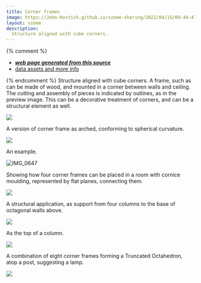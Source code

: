 ```yaml
---
title: Corner frames
image: https://John-Kostick.github.io/vzome-sharing/2022/04/15/09-44-47-Corner-frame-2/Corner-frame-2.png
layout: vzome
description:
  Structure aligned with cube corners.
---
```


{% comment %}
 - [***web page generated from this source***][post]
 - [data assets and more info][github]

[post]: <https://John-Kostick.github.io/vzome-sharing/2022/04/15/Corner-frame-2-09-44-47.html>
[github]: <https://github.com/John-Kostick/vzome-sharing/tree/main/2022/04/15/09-44-47-Corner-frame-2/>
{% endcomment %}
Structure aligned with cube corners. A frame, such as can be made of wood, and mounted in a corner between walls and ceiling.  The cutting and assembly of pieces is indicated by outlines, as in the preview image.  This can be a decorative treatment of corners, and can be a structural element as well.

<vzome-viewer style="width: 100%; height: 100vh;"
       src="https://John-Kostick.github.io/vzome-sharing/2022/04/15/09-44-47-Corner-frame-2/Corner-frame-2.vZome" >
  <img src="https://John-Kostick.github.io/vzome-sharing/2022/04/15/09-44-47-Corner-frame-2/Corner-frame-2.png" />
</vzome-viewer>

A version of corner frame as arched, conforming to spherical curvature.  

<vzome-viewer style="width: 100%; height: 100vh;"
       src="https://John-Kostick.github.io/vzome-sharing/2022/04/15/11-37-50-Corner-Arches/Corner-Arches.vZome" >
  <img src="https://John-Kostick.github.io/vzome-sharing/2022/04/15/11-37-50-Corner-Arches/Corner-Arches.png" />
</vzome-viewer>

An example.

![IMG_0647](https://user-images.githubusercontent.com/78830166/163595548-e78b8de8-5bfc-4ce8-a4b1-d35ac036b2a5.jpeg)

Showing how four corner frames can be placed in a room with cornice moulding, represented by flat planes, connecting them.  

<vzome-viewer style="width: 100%; height: 65vh;"
       src="https://John-Kostick.github.io/vzome-sharing/2022/04/15/09-45-49-Corner-frames-with-cornice/Corner-frames-with-cornice.vZome" >
  <img src="https://John-Kostick.github.io/vzome-sharing/2022/04/15/09-45-49-Corner-frames-with-cornice/Corner-frames-with-cornice.png" />
</vzome-viewer>

A structural application, as support from four columns to the base of octagonal walls above.

<vzome-viewer style="width: 100%; height: 65vh;"
       src="https://John-Kostick.github.io/vzome-sharing/2022/04/15/09-46-52-Octagon-Base/Octagon-Base.vZome" >
  <img src="https://John-Kostick.github.io/vzome-sharing/2022/04/15/09-46-52-Octagon-Base/Octagon-Base.png" />
</vzome-viewer>

As the top of a column.

<vzome-viewer style="width: 100%; height: 65vh;"
       src="https://John-Kostick.github.io/vzome-sharing/2022/04/15/09-47-44-Post-Top-2/Post-Top-2.vZome" >
  <img src="https://John-Kostick.github.io/vzome-sharing/2022/04/15/09-47-44-Post-Top-2/Post-Top-2.png" />
</vzome-viewer>

A combination of eight corner frames forming a Truncated Octahedron, atop a post, suggesting a lamp.  

<vzome-viewer style="width: 100%; height: 65vh;"
       src="https://John-Kostick.github.io/vzome-sharing/2022/04/15/09-49-27-Lantern/Lantern.vZome" >
  <img src="https://John-Kostick.github.io/vzome-sharing/2022/04/15/09-49-27-Lantern/Lantern.png" />
</vzome-viewer>
